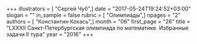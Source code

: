 +++
illustrators = [ "Сергей Чуб",]
date = "2017-05-24T19:24:52+03:00"
slogan = ""
in_sample = false
rubric = [ "Олимпиады",]
npages = "2"
authors = [ "Константин Кохась",]
month = "06"
first_page = "26"
title = "LXXXII Санкт-Петербургская олимпиада по математике. Избранные задачи II тура"
year = "2016"
+++
